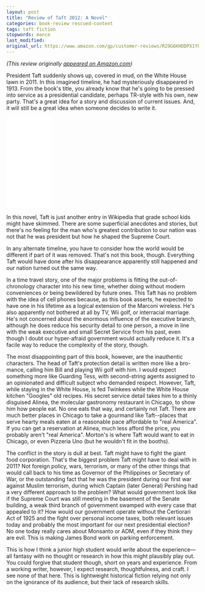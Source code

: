 ```yaml
---
layout: post
title: "Review of Taft 2012: A Novel"
categories: book-review rescued-content
tags: taft fiction
stopwords: mance
last_modified:
original_url: https://www.amazon.com/gp/customer-reviews/R29G6KHDDPX1YF
---
```


*(This review originally [appeared on Amazon.com](https://www.amazon.com/gp/customer-reviews/R29G6KHDDPX1YF))*

President Taft suddenly shows up, covered in mud, on the White House lawn in 2011. In this imagined timeline, he had mysteriously disappeared in 1913. From the book's title, you already know that he's going to be pressed into service as a presidential candidate, perhaps TR-style with his own, new party. That's a great idea for a story and discussion of current issues. And, it will still be a great idea when someone decides to write it.

<!--more-->

<div align="amazon">
<iframe style="width:120px;height:240px;" marginwidth="0" marginheight="0" scrolling="no" frameborder="0" src="//ws-na.amazon-adsystem.com/widgets/q?ServiceVersion=20070822&OneJS=1&Operation=GetAdHtml&MarketPlace=US&source=ac&ref=tf_til&ad_type=product_link&tracking_id=hashbang09-20&marketplace=amazon&region=US&placement=1594745501&asins=1594745501&linkId=f4d236852cce4e598034ccf0554d3c60&show_border=false&link_opens_in_new_window=false&price_color=333333&title_color=0066c0&bg_color=ffffff">
    </iframe>
</div>

In this novel, Taft is just another entry in Wikipedia that grade school kids might have skimmed. There are some superficial anecdotes and stories, but there's no feeling for the man who's greatest contribution to our nation was not that he was president but how he shaped the Supreme Court.

In any alternate timeline, you have to consider how the world would be different if part of it was removed. That's not this book, though. Everything Taft would have done after his disappearance apparently still happened and our nation turned out the same way.

In a time travel story, one of the major problems is fitting the out-of-chronology character into his new time, whether doing without modern conveniences or being bewildered by future ones. This Taft has no problem with the idea of cell phones because, as this book asserts, he expected to have one in his lifetime as a logical extension of the Marconi wireless. He's also apparently not bothered at all by TV, Wii golf, or interracial marriage. He's not concerned about the enormous influence of the executive branch, although he does reduce his security detail to one person, a move in line with the weak executive and small Secret Service from his past, even though I doubt our hyper-afraid government would actually reduce it. It's a facile way to reduce the complexity of the story, though.

The most disappointing part of this book, however, are the inauthentic characters. The head of Taft's protection detail is written more like a bro-mance, calling him Bill and playing Wii golf with him. I would expect something more like Guarding Tess, with second-string agents assigned to an opinionated and difficult subject who demanded respect. However, Taft, while staying in the White House, is fed Twinkees while the White House kitchen "Googles" old recipes. His secret service detail takes him to a thinly disguised Alinea, the molecular gastronomy restaurant in Chicago, to show him how people eat. No one eats that way, and certainly not Taft. There are much better places in Chicago to take a gourmand like Taft--places that serve hearty meals eaten at a reasonable pace affordable to "real America". If you can get a reservation at Alinea, much less afford the price, you probably aren't "real America". Morton's is where Taft would want to eat in Chicago, or even Pizzeria Uno (but he wouldn't fit in the booths).

The conflict in the story is dull at best. Taft might have to fight the giant food corporation. That's the biggest problem Taft might have to deal with in 2011? Not foreign policy, wars, terrorism, or many of the other things that would call back to his time as Governor of the Philippines or Secretary of War, or the outstanding fact that he was the president during our first war against Muslim terrorism, during which Captain (later General) Pershing had a very different approach to the problem? What would government look like if the Supreme Court was still meeting in the basement of the Senate building, a weak third branch of government swamped with every case that appealed to it? How would our government operate without the Certiorari Act of 1925 and the fight over personal income taxes, both relevant issues today and probably the most important for our next presidential election? No one today really cares about Monsanto or ADM, even if they think they are evil. This is making James Bond work on parking enforcement.

This is how I think a junior high student would write about the experience—all fantasy with no thought or research in how this might plausibly play out. You could forgive that student though, short on years and experience. From a working writer, however, I expect research, thoughtfulness, and craft. I see none of that here. This is lightweight historical fiction relying not only on the ignorance of its audience, but their lack of research skills.
